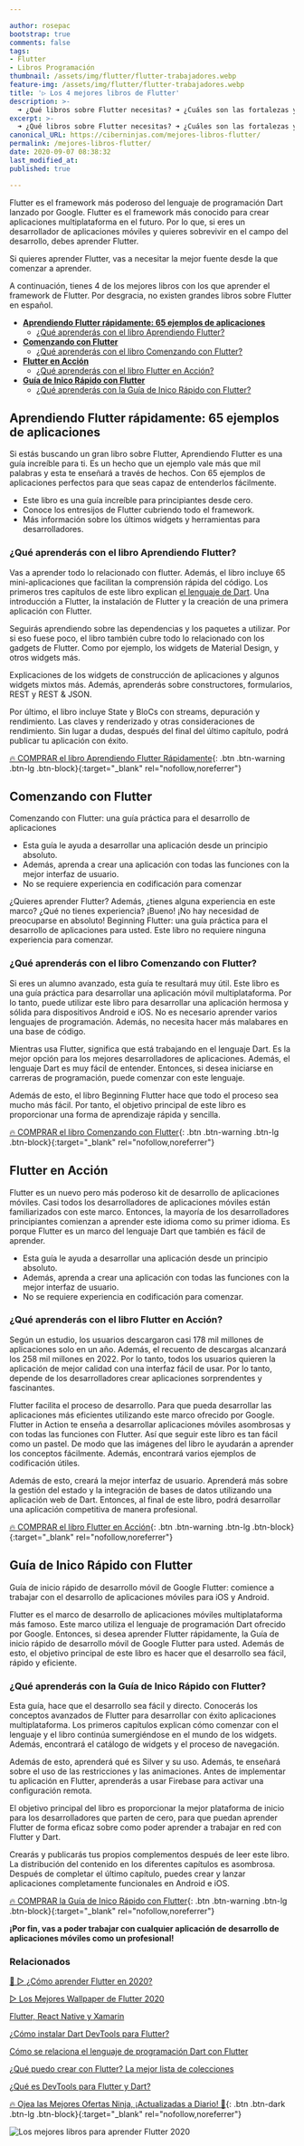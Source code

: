 ```yaml
---

author: rosepac
bootstrap: true
comments: false
tags:
- Flutter
- Libros Programación
thumbnail: /assets/img/flutter/flutter-trabajadores.webp
feature-img: /assets/img/flutter/flutter-trabajadores.webp
title: '▷ Los 4 mejores libros de Flutter'
description: >-
  ➜ ¿Qué libros sobre Flutter necesitas? ➜ ¿Cuáles son las fortalezas y debilidades de los libros? ➜ ¡Aquí vas a encontrar todas las respuestas!
excerpt: >-
  ➜ ¿Qué libros sobre Flutter necesitas? ➜ ¿Cuáles son las fortalezas y debilidades de los libros? ➜ ¡Aquí vas a encontrar todas las respuestas!
canonical_URL: https://ciberninjas.com/mejores-libros-flutter/
permalink: /mejores-libros-flutter/
date: 2020-09-07 08:38:32
last_modified_at: 
published: true

---
```


Flutter es el framework más poderoso del lenguaje de programación Dart lanzado por Google. Flutter es el framework más conocido para crear aplicaciones multiplataforma en el futuro. Por lo que, si eres un desarrollador de aplicaciones móviles y quieres sobrevivir en el campo del desarrollo, debes aprender Flutter.

Si quieres aprender Flutter, vas a necesitar la mejor fuente desde la que comenzar a aprender.

A continuación, tienes 4 de los mejores libros con los que aprender el framework de Flutter. Por desgracia, no existen grandes libros sobre Flutter en español.

- [**Aprendiendo Flutter rápidamente: 65 ejemplos de aplicaciones**](#aprendiendo-flutter-rápidamente-65-ejemplos-de-aplicaciones)
  - [¿Qué aprenderás con el libro Aprendiendo Flutter?](#qué-aprenderás-con-el-libro-aprendiendo-flutter)
- [**Comenzando con Flutter**](#comenzando-con-flutter)
  - [¿Qué aprenderás con el libro Comenzando con Flutter?](#qué-aprenderás-con-el-libro-comenzando-con-flutter)
- [**Flutter en Acción**](#flutter-en-acción)
  - [¿Qué aprenderás con el libro Flutter en Acción?](#qué-aprenderás-con-el-libro-flutter-en-acción)
- [**Guía de Inico Rápido con Flutter**](#guía-de-inico-rápido-con-flutter)
  - [¿Qué aprenderás con la Guía de Inico Rápido con Flutter?](#qué-aprenderás-con-la-guía-de-inico-rápido-con-flutter)

## **Aprendiendo Flutter rápidamente: 65 ejemplos de aplicaciones**

Si estás buscando un gran libro sobre Flutter, Aprendiendo Flutter es una guía increíble para ti. Es un hecho que un ejemplo vale más que mil palabras y esta te enseñará a través de hechos. Con 65 ejemplos de aplicaciones perfectos para que seas capaz de entenderlos fácilmente.

- Este libro es una guía increíble para principiantes desde cero.
- Conoce los entresijos de Flutter cubriendo todo el framework.
- Más información sobre los últimos widgets y herramientas para desarrolladores.

### ¿Qué aprenderás con el libro Aprendiendo Flutter?

Vas a aprender todo lo relacionado con flutter. Además, el libro incluye 65 mini-aplicaciones que facilitan la comprensión rápida del código. Los primeros tres capítulos de este libro explican [el lenguaje de Dart](https://ciberninjas.com/cursos-android/). Una introducción a Flutter, la instalación de Flutter y la creación de una primera aplicación con Flutter.

Seguirás aprendiendo sobre las dependencias y los paquetes a utilizar. Por si eso fuese poco, el libro también cubre todo lo relacionado con los gadgets de Flutter. Como por ejemplo, los widgets de Material Design, y otros widgets más.

Explicaciones de los widgets de construcción de aplicaciones y algunos widgets mixtos más. Además, aprenderás sobre constructores, formularios, REST y REST & JSON.

Por último, el libro incluye State y BloCs con streams, depuración y rendimiento. Las claves y renderizado y otras consideraciones de rendimiento. Sin lugar a dudas, después del final del último capítulo, podrá publicar tu aplicación con éxito.

[🔥 COMPRAR el libro Aprendiendo Flutter Rápidamente](https://amzn.to/325VA1Z "Comprar el libro Aprendiendo Flutter Rápidamente"){: .btn .btn-warning .btn-lg .btn-block}{:target="_blank" rel="nofollow,noreferrer"}

## **Comenzando con Flutter**

Comenzando con Flutter: una guía práctica para el desarrollo de aplicaciones

- Esta guía le ayuda a desarrollar una aplicación desde un principio absoluto.
- Además, aprenda a crear una aplicación con todas las funciones con la mejor interfaz de usuario.
- No se requiere experiencia en codificación para comenzar

¿Quieres aprender Flutter? Además, ¿tienes alguna experiencia en este marco? ¿Qué no tienes experiencia? ¡Bueno! ¡No hay necesidad de preocuparse en absoluto! Beginning Flutter: una guía práctica para el desarrollo de aplicaciones para usted. Este libro no requiere ninguna experiencia para comenzar.

### ¿Qué aprenderás con el libro Comenzando con Flutter?

Si eres un alumno avanzado, esta guía te resultará muy útil. Este libro es una guía práctica para desarrollar una aplicación móvil multiplataforma. Por lo tanto, puede utilizar este libro para desarrollar una aplicación hermosa y sólida para dispositivos Android e iOS. No es necesario aprender varios lenguajes de programación. Además, no necesita hacer más malabares en una base de código.

Mientras usa Flutter, significa que está trabajando en el lenguaje Dart. Es la mejor opción para los mejores desarrolladores de aplicaciones. Además, el lenguaje Dart es muy fácil de entender. Entonces, si desea iniciarse en carreras de programación, puede comenzar con este lenguaje.

Además de esto, el libro Beginning Flutter hace que todo el proceso sea mucho más fácil. Por tanto, el objetivo principal de este libro es proporcionar una forma de aprendizaje rápida y sencilla.

[🔥 COMPRAR el libro Comenzando con Flutter](https://amzn.to/3lWdhZJ "Comprar el libro Comenzando con Flutter"){: .btn .btn-warning .btn-lg .btn-block}{:target="_blank" rel="nofollow,noreferrer"}

## **Flutter en Acción**

Flutter es un nuevo pero más poderoso kit de desarrollo de aplicaciones móviles. Casi todos los desarrolladores de aplicaciones móviles están familiarizados con este marco. Entonces, la mayoría de los desarrolladores principiantes comienzan a aprender este idioma como su primer idioma. Es porque Flutter es un marco del lenguaje Dart que también es fácil de aprender.

- Esta guía le ayuda a desarrollar una aplicación desde un principio absoluto.
- Además, aprenda a crear una aplicación con todas las funciones con la mejor interfaz de usuario.
- No se requiere experiencia en codificación para comenzar.

### ¿Qué aprenderás con el libro Flutter en Acción?

Según un estudio, los usuarios descargaron casi 178 mil millones de aplicaciones solo en un año. Además, el recuento de descargas alcanzará los 258 mil millones en 2022. Por lo tanto, todos los usuarios quieren la aplicación de mejor calidad con una interfaz fácil de usar. Por lo tanto, depende de los desarrolladores crear aplicaciones sorprendentes y fascinantes.

Flutter facilita el proceso de desarrollo. Para que pueda desarrollar las aplicaciones más eficientes utilizando este marco ofrecido por Google. Flutter in Action te enseña a desarrollar aplicaciones móviles asombrosas y con todas las funciones con Flutter. Así que seguir este libro es tan fácil como un pastel. De modo que las imágenes del libro le ayudarán a aprender los conceptos fácilmente. Además, encontrará varios ejemplos de codificación útiles.

Además de esto, creará la mejor interfaz de usuario. Aprenderá más sobre la gestión del estado y la integración de bases de datos utilizando una aplicación web de Dart. Entonces, al final de este libro, podrá desarrollar una aplicación competitiva de manera profesional.

[🔥 COMPRAR el libro Flutter en Acción](https://amzn.to/3h0oxAA "Comprar el libro Flutter en Acción"){: .btn .btn-warning .btn-lg .btn-block}{:target="_blank" rel="nofollow,noreferrer"}

## **Guía de Inico Rápido con Flutter**

Guía de inicio rápido de desarrollo móvil de Google Flutter: comience a trabajar con el desarrollo de aplicaciones móviles para iOS y Android.

Flutter es el marco de desarrollo de aplicaciones móviles multiplataforma más famoso. Este marco utiliza el lenguaje de programación Dart ofrecido por Google. Entonces, si desea aprender Flutter rápidamente, la Guía de inicio rápido de desarrollo móvil de Google Flutter para usted. Además de esto, el objetivo principal de este libro es hacer que el desarrollo sea fácil, rápido y eficiente.

### ¿Qué aprenderás con la Guía de Inico Rápido con Flutter?

Esta guía, hace que el desarrollo sea fácil y directo. Conocerás los conceptos avanzados de Flutter para desarrollar con éxito aplicaciones multiplataforma. Los primeros capítulos explican cómo comenzar con el lenguaje y el libro continúa sumergiéndose en el mundo de los widgets. Además, encontrará el catálogo de widgets y el proceso de navegación.

Además de esto, aprenderá qué es Silver y su uso. Además, te enseñará sobre el uso de las restricciones y las animaciones. Antes de implementar tu aplicación en Flutter, aprenderás a usar Firebase para activar una configuración remota.

El objetivo principal del libro es proporcionar la mejor plataforma de inicio para los desarrolladores que parten de cero, para que puedan aprender Flutter de forma eficaz sobre como poder aprender a trabajar en red con Flutter y Dart.

Crearás y publicarás tus propios complementos después de leer este libro. La distribución del contenido en los diferentes capítulos es asombrosa. Después de completar el último capítulo, puedes crear y lanzar aplicaciones completamente funcionales en Android e iOS.

[🔥 COMPRAR la Guía de Inico Rápido con Flutter](https://amzn.to/33bx9zA){: .btn .btn-warning .btn-lg .btn-block}{:target="_blank" rel="nofollow,noreferrer"}

**¡Por fin, vas a poder trabajar con cualquier aplicación de desarrollo de aplicaciones móviles como un profesional!**

### **Relacionados** <!-- omit in toc -->

[🥇 ▷ ¿Cómo aprender Flutter en 2020? ](https://ciberninjas.com/como-aprender-flutter/)

[▷ Los Mejores Wallpaper de Flutter 2020](https://ciberninjas.com/wallpaper-flutter/)

[Flutter, React Native y Xamarin](https://ciberninjas.com/comparacion-flutter-react-native-xamarin/)

[¿Cómo instalar Dart DevTools para Flutter?](https://ciberninjas.com/flutter-dart-devtools-como-instalar/)

[Cómo se relaciona el lenguaje de programación Dart con Flutter](https://ciberninjas.com/relacion-entre-dart-flutter/)

[¿Qué puedo crear con Flutter? La mejor lista de colecciones](https://ciberninjas.com/flutter-aplicaciones-ejemplos/)

[¿Qué es DevTools para Flutter y Dart?](https://ciberninjas.com/flutter-dart-devtools/)

[🔥 Ojea las Mejores Ofertas Ninja, ¡Actualizadas a Diario! 🎁](https://www.amazon.es/shop/cibercursos){: .btn .btn-dark .btn-lg .btn-block}{:target="_blank" rel="nofollow,noreferrer"}

![Los mejores libros para aprender Flutter 2020](/assets/img/flutter/flutter-trabajadores.webp "Los mejores libros para aprender Flutter 2020")